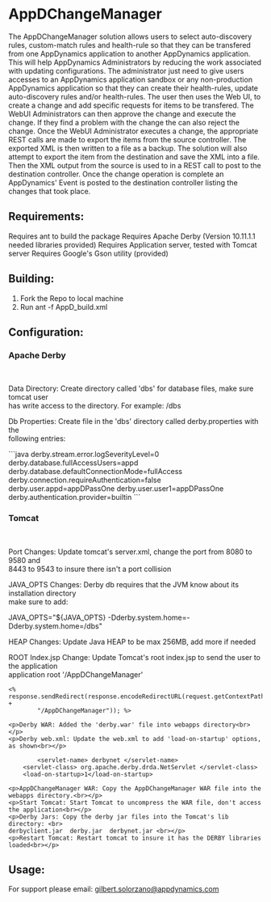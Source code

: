 AppDChangeManager
===========

The AppDChangeManager solution allows users to select auto-discovery rules, custom-match
rules and health-rule so that they can be transfered from one AppDynamics application to
another AppDynamics application. This will help AppDynamics Administrators by reducing
the work associated with updating configurations. The administrator just need to give
users accesses to an AppDynamics application sandbox or any non-production AppDynamics
application so that they can create their health-rules, update auto-discovery rules and/or
health-rules. The user then uses the Web UI, to create a change and add specific requests
for items to be transfered. The WebUI Administrators can then approve the change and 
execute the change. If they find a problem with the change the can also reject the change.
Once the WebUI Administrator executes a change, the appropriate REST calls are made to
export the items from the source controller. The exported XML is then written to a file
as a backup. The solution will also attempt to export the item from the destination and 
save the XML into a file. Then the XML output from the source is used to in a REST call
to post to the destination controller. Once the change operation is complete an AppDynamics'
Event is posted to the destination controller listing the changes that took place.

Requirements:
------------
Requires ant to build the package
Requires Apache Derby (Version 10.11.1.1 needed libraries provided)
Requires Application server, tested with Tomcat server
Requires Google's Gson utility (provided)

Building:
--------
1. Fork the Repo to local machine
2. Run ant -f AppD_build.xml

Configuration:
-------------
<h3>Apache Derby</h3><br>
    <p>Data Directory: Create directory called 'dbs' for database files, make sure tomcat user <br>
	has write access to the directory. For example: <CATALINE_HOME>/dbs</p>
    <p>Db Properties: Create file in the 'dbs' directory called derby.properties with the <br>
	following entries:</p>
```java
derby.stream.error.logSeverityLevel=0
derby.database.fullAccessUsers=appd
derby.database.defaultConnectionMode=fullAccess
derby.connection.requireAuthentication=false
derby.user.appd=appDPassOne
derby.user.user1=appDPassOne
derby.authentication.provider=builtin
```
<h3>Tomcat</h3><br>
    <p>Port Changes: Update tomcat's server.xml, change the port from 8080 to 9580 and <br>
	8443 to 9543 to insure there isn't a port collision</p>
    <p>JAVA_OPTS Changes: Derby db requires that the JVM know about its installation directory<br>
	make sure to add:<br></p>
    <p>JAVA_OPTS="${JAVA_OPTS} -Dderby.system.home=-Dderby.system.home=<CATALINA_HOME>/dbs"</p>
    <p>HEAP Changes: Update Java HEAP to be max 256MB, add more if needed</p>
    <p>ROOT Index.jsp Change: Update Tomcat's root index.jsp to send the user to the application <br>
	application root '/AppDChangeManager'</p>


```
<% response.sendRedirect(response.encodeRedirectURL(request.getContextPath() +
        "/AppDChangeManager")); %>
```
    <p>Derby WAR: Added the 'derby.war' file into webapps directory<br></p>
    <p>Derby web.xml: Update the web.xml to add 'load-on-startup' options, as shown<br></p>


```
        <servlet-name> derbynet </servlet-name>
	<servlet-class> org.apache.derby.drda.NetServlet </servlet-class>
	<load-on-startup>1</load-on-startup>
```
    <p>AppDChangeManager WAR: Copy the AppDChangeManager WAR file into the webapps directory.<br></p>
    <p>Start Tomcat: Start Tomcat to uncompress the WAR file, don't access the application<br></p>
    <p>Derby Jars: Copy the derby jar files into the Tomcat's lib directory: <br>
	derbyclient.jar  derby.jar  derbynet.jar <br></p>
    <p>Restart Tomcat: Restart tomcat to insure it has the DERBY libraries loaded<br></p>
  



Usage:
-----



For support please email: gilbert.solorzano@appdynamics.com
